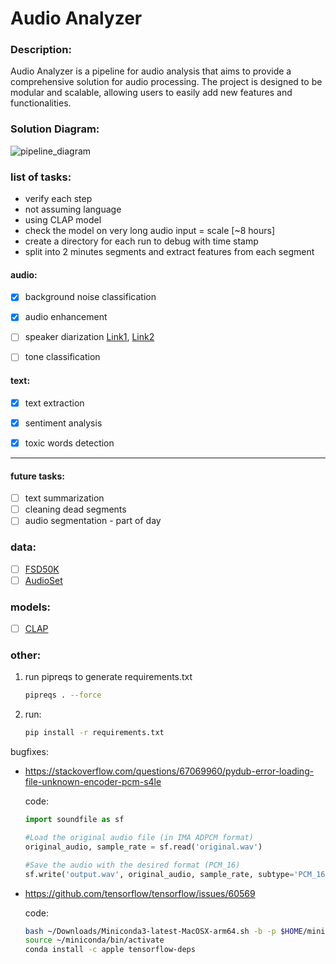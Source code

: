 # Audio Analyzer
### Description:
Audio Analyzer is a pipeline for audio analysis that aims to provide a comprehensive solution for audio processing. The project is designed to be modular and scalable, allowing users to easily add new features and functionalities.

### Solution Diagram:

![pipeline_diagram](https://github.com/KarinBrisker/audio_analyzer/assets/19929107/d8813349-42e0-4a1a-8f16-a3ee9cdfae60)


### list of tasks:
- verify each step
- not assuming language
- using CLAP model
- check the model on very long audio input = scale [~8 hours]
- create a directory for each run to debug with time stamp
- split into 2 minutes segments and extract features from each segment


#### audio:
- [X] background noise classification
- [X] audio enhancement
- [ ] speaker diarization [Link1](https://github.com/facebookresearch/svoice), [Link2](https://learn.microsoft.com/en-us/azure/ai-services/speech-service/get-started-stt-diarization?tabs=windows&pivots=programming-language-python)
- [ ] tone classification


#### text:
- [X] text extraction
- [X] sentiment analysis
- [X] toxic words detection


---
#### future tasks:
- [ ] text summarization
- [ ] cleaning dead segments
- [ ] audio segmentation - part of day

### data:
- [ ] [FSD50K](https://annotator.freesound.org/fsd/release/FSD50K/)
- [ ] [AudioSet](https://research.google.com/audioset/)

### models:
- [ ] [CLAP](https://arxiv.org/pdf/2206.04769)

### other:
1. run pipreqs to generate requirements.txt
    ```bash
    pipreqs . --force
    ```
2. run:
    ```bash
    pip install -r requirements.txt
    ```
   

bugfixes:
- https://stackoverflow.com/questions/67069960/pydub-error-loading-file-unknown-encoder-pcm-s4le
   
   code:
   ```python
   import soundfile as sf
   
   #Load the original audio file (in IMA ADPCM format)
   original_audio, sample_rate = sf.read('original.wav')
   
   #Save the audio with the desired format (PCM_16)
   sf.write('output.wav', original_audio, sample_rate, subtype='PCM_16')
   ```
  
- https://github.com/tensorflow/tensorflow/issues/60569

    code:

   ```bash
  bash ~/Downloads/Miniconda3-latest-MacOSX-arm64.sh -b -p $HOME/miniconda
  source ~/miniconda/bin/activate
  conda install -c apple tensorflow-deps
```